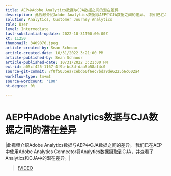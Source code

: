 ```yaml
---
title: AEP中Adobe Analytics数据与CJA数据之间的潜在差异
description: 此视频介绍Adobe Analytics数据与AEP中CJA数据之间的差异。 我们已在AEP中使用Adobe Analytics Connector将Analytics数据摄取到CJA，并查看了Analytics和CJA中的潜在差异。
solution: Analytics, Customer Journey Analytics
role: User
level: Intermediate
last-substantial-update: 2022-10-31T00:00:00Z
kt: 11250
thumbnail: 3409876.jpeg
article-created-by: Sean Schnoor
article-created-date: 10/31/2022 3:21:00 PM
article-published-by: Sean Schnoor
article-published-date: 10/31/2022 3:21:00 PM
exl-id: a05cf425-1167-4f9b-bc8d-daa5b58af4c0
source-git-commit: 7f0f5035ea7cebd60f6ec7bda9de6225b6c602a4
workflow-type: tm+mt
source-wordcount: '100'
ht-degree: 0%

---
```


# AEP中Adobe Analytics数据与CJA数据之间的潜在差异

|此视频介绍Adobe Analytics数据与AEP中CJA数据之间的差异。 我们已在AEP中使用Adobe Analytics Connector将Analytics数据摄取到CJA，并查看了Analytics和CJA中的潜在差异。|

>[!VIDEO](https://video.tv.adobe.com/v/3409876/?quality=12&learn=on)
